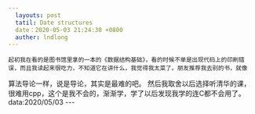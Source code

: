 ```yaml
---
  layouts: post
  tatil: Date structures
  date：2020-05-03 21:24:30 +0800
  auther: lndlong
---
```


    起初我在看的是图书馆里拿的一本的《数据结构基础》，看的时候不单是出现代码上的印刷错误，而且我读起来很吃力，不知道它在讲什么，我觉得我太菜了。朋友推荐我去别的书，就像
算法导论一样，说是导论，其实是最难的吧。
    然后我取舍以后选择听清华的课，很难用cpp，这个是我不会的，渐渐学，学了以后发现我学的连C都不会用了。
                data:2020/05/03
    ---
